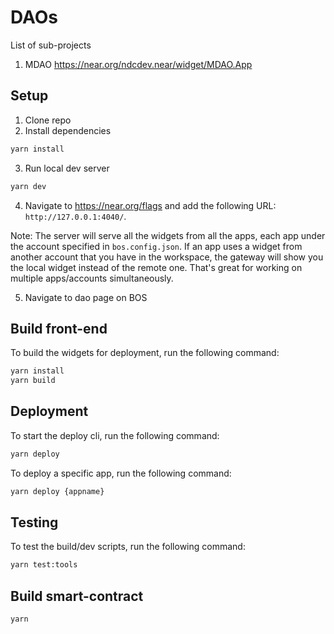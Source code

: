 # DAOs 

List of sub-projects
1. MDAO https://near.org/ndcdev.near/widget/MDAO.App

## Setup

1. Clone repo
2. Install dependencies

```bash
yarn install
```

3. Run local dev server

```bash
yarn dev
```

4. Navigate to https://near.org/flags and add the following URL: `http://127.0.0.1:4040/`.

Note: The server will serve all the widgets from all the apps, each app under the account specified in `bos.config.json`. If an app uses a widget from another account that you have in the workspace, the gateway will show you the local widget instead of the remote one. That's great for working on multiple apps/accounts simultaneously.

5. Navigate to dao page on BOS

## Build front-end

To build the widgets for deployment, run the following command:

```bash
yarn install
yarn build
```

## Deployment

To start the deploy cli, run the following command:

```bash
yarn deploy
```

To deploy a specific app, run the following command:

```bash
yarn deploy {appname}
```

## Testing

To test the build/dev scripts, run the following command:

```bash
yarn test:tools
```

## Build smart-contract
```bash
yarn 
```